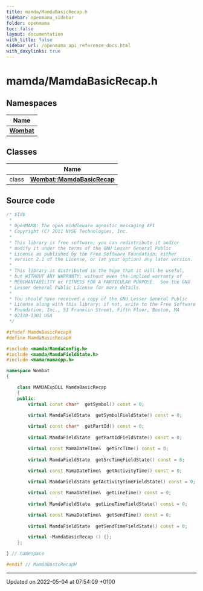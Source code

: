 ```yaml
---
title: mamda/MamdaBasicRecap.h
sidebar: openmama_sidebar
folder: openmama
toc: false
layout: documentation
with_title: false
sidebar_url: /openmama_api_reference_docs.html
with_doxylinks: true
---
```


# mamda/MamdaBasicRecap.h



## Namespaces

| Name           |
| -------------- |
| **[Wombat](namespaceWombat.html)**  |

## Classes

|                | Name           |
| -------------- | -------------- |
| class | **[Wombat::MamdaBasicRecap](classWombat_1_1MamdaBasicRecap.html)**  |




## Source code

```cpp
/* $Id$
 *
 * OpenMAMA: The open middleware agnostic messaging API
 * Copyright (C) 2011 NYSE Technologies, Inc.
 *
 * This library is free software; you can redistribute it and/or
 * modify it under the terms of the GNU Lesser General Public
 * License as published by the Free Software Foundation; either
 * version 2.1 of the License, or (at your option) any later version.
 *
 * This library is distributed in the hope that it will be useful,
 * but WITHOUT ANY WARRANTY; without even the implied warranty of
 * MERCHANTABILITY or FITNESS FOR A PARTICULAR PURPOSE.  See the GNU
 * Lesser General Public License for more details.
 *
 * You should have received a copy of the GNU Lesser General Public
 * License along with this library; if not, write to the Free Software
 * Foundation, Inc., 51 Franklin Street, Fifth Floor, Boston, MA
 * 02110-1301 USA
 */

#ifndef MamdaBasicRecapH
#define MamdaBasicRecapH

#include <mamda/MamdaConfig.h>
#include <mamda/MamdaFieldState.h>
#include <mama/mamacpp.h>

namespace Wombat
{

    class MAMDAExpDLL MamdaBasicRecap
    {
    public:
        virtual const char*  getSymbol() const = 0;

        virtual MamdaFieldState  getSymbolFieldState() const = 0;
        
        virtual const char*  getPartId() const = 0;
        
        virtual MamdaFieldState  getPartIdFieldState() const = 0;

        virtual const MamaDateTime&  getSrcTime() const = 0;
        
        virtual MamdaFieldState  getSrcTimeFieldState() const = 0;

        virtual const MamaDateTime&  getActivityTime() const = 0;
        
        virtual MamdaFieldState getActivityTimeFieldState() const = 0;

        virtual const MamaDateTime&  getLineTime() const = 0;
        
        virtual MamdaFieldState  getLineTimeFieldState() const = 0;

        virtual const MamaDateTime&  getSendTime() const = 0;
        
        virtual MamdaFieldState  getSendTimeFieldState() const = 0;

        virtual ~MamdaBasicRecap () {};
    };

} // namespace

#endif // MamdaBasicRecapH
```


-------------------------------

Updated on 2022-05-04 at 07:54:09 +0100
